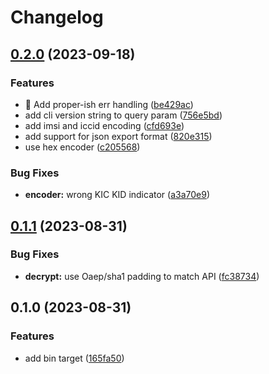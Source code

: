 # Changelog

## [0.2.0](https://github.com/onomondo/onomondo-softsim-cli/compare/v0.1.1...v0.2.0) (2023-09-18)


### Features

* 🎸 Add proper-ish err handling ([be429ac](https://github.com/onomondo/onomondo-softsim-cli/commit/be429accf77d4de12af841defc656a0f306db94a))
* add cli version string to query param ([756e5bd](https://github.com/onomondo/onomondo-softsim-cli/commit/756e5bdac35bf319b7b8e5b5e7b6f6e3905dba97))
* add imsi and iccid encoding ([cfd693e](https://github.com/onomondo/onomondo-softsim-cli/commit/cfd693ebcfd040945e75625548ae3167086706fb))
* add support for json export format ([820e315](https://github.com/onomondo/onomondo-softsim-cli/commit/820e31598dc732550ebdca7309abad474258e6d5))
* use hex encoder ([c205568](https://github.com/onomondo/onomondo-softsim-cli/commit/c205568152b7d1032b6377e9710118904d34da41))


### Bug Fixes

* **encoder:** wrong KIC KID indicator ([a3a70e9](https://github.com/onomondo/onomondo-softsim-cli/commit/a3a70e9ee186129ab1f3c39dce51de7a8d641ead))

## [0.1.1](https://github.com/onomondo/SoftSIM-CLI/compare/v0.1.0...v0.1.1) (2023-08-31)


### Bug Fixes

* **decrypt:** use Oaep/sha1 padding to match API ([fc38734](https://github.com/onomondo/SoftSIM-CLI/commit/fc38734b62d43129a56156eccedf51468df56c04))

## 0.1.0 (2023-08-31)


### Features

* add bin target ([165fa50](https://github.com/onomondo/SoftSIM-CLI/commit/165fa50f79850bc410fbe599dbea0792f885fb84))
